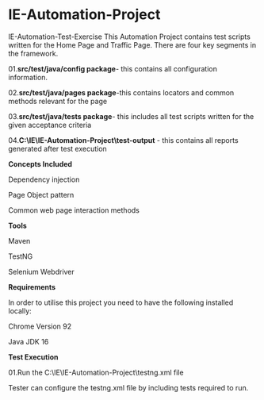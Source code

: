 # IE-Automation-Project
IE-Automation-Test-Exercise
This Automation Project contains test scripts written for the Home Page and Traffic Page.
There are four key segments in the framework.


01.**src/test/java/config package**- this contains all configuration information.

02.**src/test/java/pages package**-this contains locators and common methods relevant for the page

03.**src/test/java/tests package**- this includes all test scripts written for the given acceptance criteria

04.**C:\IE\IE-Automation-Project\test-output** - this contains all reports generated after test execution





**Concepts Included**

Dependency injection

Page Object pattern

Common web page interaction methods





**Tools**

Maven

TestNG

Selenium Webdriver






**Requirements**

In order to utilise this project you need to have the following installed locally:

Chrome Version 92

Java JDK 16






**Test Execution**

01.Run the C:\IE\IE-Automation-Project\testng.xml file

Tester can configure the testng.xml file by including tests required to run.






